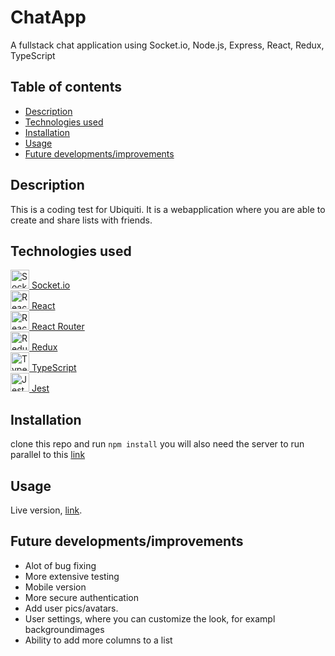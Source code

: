 # ChatApp
A fullstack chat application using Socket.io, Node.js, Express, React, Redux, TypeScript
## Table of contents
* [Description](#description)
* [Technologies used](#technologies-used)
* [Installation](#installation)
* [Usage](#usage)
* [Future developments/improvements](#future-developments/improvements)

## Description
This is a coding test for Ubiquiti. It is a webapplication where you are able to create and share lists with friends.

## Technologies used
<a href="https://socket.io/" title="SocketIO"><img src="https://github.com/tomchen/stack-icons/blob/master/logos/socket.io.svg" alt="SocketIO" width="30px" height="30px"></img> Socket.io</a>  
<a href="https://reactjs.org/" title="React"><img src="https://github.com/tomchen/stack-icons/blob/master/logos/react.svg" alt="React" width="30px" height="30px"></img> React</a>  
<a href="https://reactrouter.com/" title="ReactRouter"><img src="https://github.com/tomchen/stack-icons/blob/master/logos/react-router.svg" alt="ReactRouter" width="30px" height="30px"></img> React Router</a>  
<a href="https://redux.js.org/" title="Redux"><img src="https://github.com/tomchen/stack-icons/blob/master/logos/redux.svg" alt="Redux" width="30px" height="30px"></img> Redux</a>  
<a href="https://www.typescriptlang.org/" title="TypeScript"><img src="https://github.com/tomchen/stack-icons/blob/master/logos/typescript-icon.svg" alt="TypeScript" width="30px" height="30px"></img> TypeScript</a>  
<a href="https://jestjs.io/" title="Jest"><img src="https://github.com/tomchen/stack-icons/blob/master/logos/jest.svg" alt="Jest" width="30px" height="30px"></img> Jest</a>  


## Installation
clone this repo and run `npm install`
you will also need the server to run parallel to this [link](https://github.com/MansJackson/todo-adv.server)

## Usage
Live version, [link](https://mj-todo-client.herokuapp.com/).

## Future developments/improvements
* Alot of bug fixing
* More extensive testing
* Mobile version
* More secure authentication
* Add user pics/avatars.
* User settings, where you can customize the look, for exampl backgroundimages
* Ability to add more columns to a list